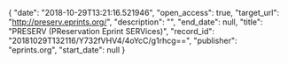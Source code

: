 {
  "date": "2018-10-29T13:21:16.521946", 
  "open_access": true, 
  "target_url": "http://preserv.eprints.org/", 
  "description": "", 
  "end_date": null, 
  "title": "PRESERV (PReservation Eprint SERVices)", 
  "record_id": "20181029T132116/Y732fVHV4/4oYcC/g1rhcg==", 
  "publisher": "eprints.org", 
  "start_date": null
}

